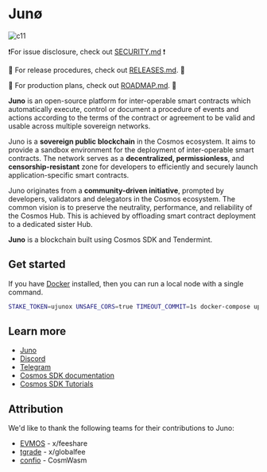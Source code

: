 # Junø

![c11](https://user-images.githubusercontent.com/79812965/131373443-5ff0d9f6-2e2a-41bd-8347-22ac4983e625.jpg)

❗️For issue disclosure, check out [SECURITY.md](./SECURITY.md) ❗️

🚀 For release procedures, check out [RELEASES.md](./RELEASES.md). 🚀

📄 For production plans, check out [ROADMAP.md](./ROADMAP.md). 📄

**Juno** is an open-source platform for inter-operable smart contracts which automatically execute, control or document a procedure of events and actions according to the terms of the contract or agreement to be valid and usable across multiple sovereign networks.

Juno is a **sovereign public blockchain** in the Cosmos ecosystem. It aims to provide a sandbox environment for the deployment of inter-operable smart contracts. The network serves as a **decentralized, permissionless**, and **censorship-resistant** zone for developers to efficiently and securely launch application-specific smart contracts.

Juno originates from a **community-driven initiative**, prompted by developers, validators and delegators in the Cosmos ecosystem. The common vision is to preserve the neutrality, performance, and reliability of the Cosmos Hub. This is achieved by offloading smart contract deployment to a dedicated sister Hub.

**Juno** is a blockchain built using Cosmos SDK and Tendermint.

## Get started

If you have [Docker](https://www.docker.com/) installed, then you can run a local node with a single command.

```bash
STAKE_TOKEN=ujunox UNSAFE_CORS=true TIMEOUT_COMMIT=1s docker-compose up
```

## Learn more

- [Juno](https://junonetwork.io)
- [Discord](https://discord.gg/QcWPfK4gJ2)
- [Telegram](https://t.me/JunoNetwork)
- [Cosmos SDK documentation](https://docs.cosmos.network)
- [Cosmos SDK Tutorials](https://tutorials.cosmos.network)

## Attribution


We'd like to thank the following teams for their contributions to Juno:

- [EVMOS](https://twitter.com/EvmosOrg) - x/feeshare
- [tgrade](https://twitter.com/TgradeFinance) - x/globalfee
- [confio](https://twitter.com/confio_tech) - CosmWasm
